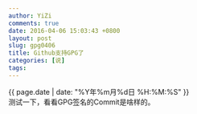 ```yaml
---
author: YiZi
comments: true
date: 2016-04-06 15:03:43 +0800
layout: post
slug: gpg0406
title: Github支持GPG了
categories: [说]
tags:
---
```

<div class="saying">
<div class="timestamp">{{ page.date | date: "%Y年%m月%d日 %H:%M:%S" }}</div>
测试一下，看看GPG签名的Commit是啥样的。
</div>